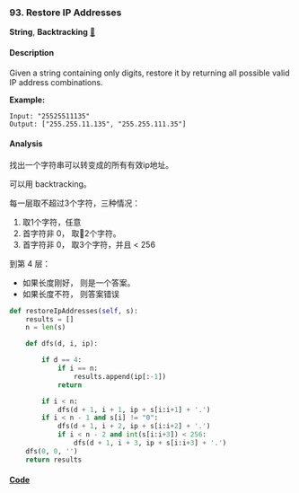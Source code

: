 ### 93. Restore IP Addresses

**String**, **Backtracking**    [🧡](https://leetcode.com/problems/restore-ip-addresses)    

#### Description

Given a string containing only digits, restore it by returning all possible valid IP address combinations.

**Example:**

```
Input: "25525511135"
Output: ["255.255.11.135", "255.255.111.35"]
```

#### Analysis

找出一个字符串可以转变成的所有有效ip地址。

可以用 backtracking。

每一层取不超过3个字符，三种情况：

1. 取1个字符，任意
2. 首字符非 0， 取2个字符。
3. 首字符非 0， 取3个字符，并且 < 256

到第 4 层：

- 如果长度刚好， 则是一个答案。
- 如果长度不符， 则答案错误

```python
def restoreIpAddresses(self, s):
    results = []
    n = len(s)

    def dfs(d, i, ip):

        if d == 4:
            if i == n:
                results.append(ip[:-1])
            return

        if i < n:
            dfs(d + 1, i + 1, ip + s[i:i+1] + '.')
        if i < n - 1 and s[i] != "0":
            dfs(d + 1, i + 2, ip + s[i:i+2] + '.')
            if i < n - 2 and int(s[i:i+3]) < 256:
                dfs(d + 1, i + 3, ip + s[i:i+3] + '.')
    dfs(0, 0, '')
    return results
```




#### [Code](../python/93.%20Restore%20IP%20Addresses.py)
